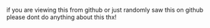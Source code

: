 if you are viewing this from github or just randomly saw this on github please dont do anything about this 
thx!
